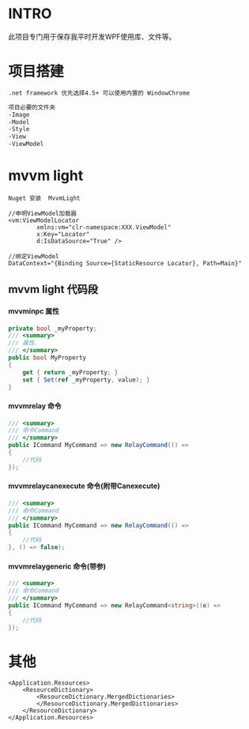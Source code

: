 # INTRO
此项目专门用于保存我平时开发WPF使用库、文件等。

# 项目搭建
```XML
.net framework 优先选择4.5+ 可以使用内置的 WindowChrome

项目必要的文件夹
-Image
-Model
-Style
-View
-ViewModel
```



# mvvm light
```XAML
Nuget 安装  MvvmLight

//申明ViewModel加载器
<vm:ViewModelLocator
        xmlns:vm="clr-namespace:XXX.ViewModel"
        x:Key="Locator"
        d:IsDataSource="True" />

//绑定ViewModel
DataContext="{Binding Source={StaticResource Locator}, Path=Main}"
```

## mvvm light 代码段
#### mvvminpc 属性
```C#
private bool _myProperty;
/// <summary>
/// 属性.
/// </summary>
public bool MyProperty
{
    get { return _myProperty; }
    set { Set(ref _myProperty, value); }
}
```
#### mvvmrelay 命令
```C#
/// <summary>
/// 命令Command
/// </summary>
public ICommand MyCommand => new RelayCommand(() =>
{
    //代码
});
```
#### mvvmrelaycanexecute 命令(附带Canexecute)
```C#        
/// <summary>
/// 命令Command
/// </summary>
public ICommand MyCommand => new RelayCommand(() =>
{
    //代码
}, () => false);
```
#### mvvmrelaygeneric 命令(带参)
```C# 
/// <summary>
/// 命令Command
/// </summary>
public ICommand MyCommand => new RelayCommand<string>((e) =>
{
    //代码
});
```

# 其他
```XAML
<Application.Resources>
    <ResourceDictionary>
        <ResourceDictionary.MergedDictionaries>
        </ResourceDictionary.MergedDictionaries>
    </ResourceDictionary>
</Application.Resources>
```
